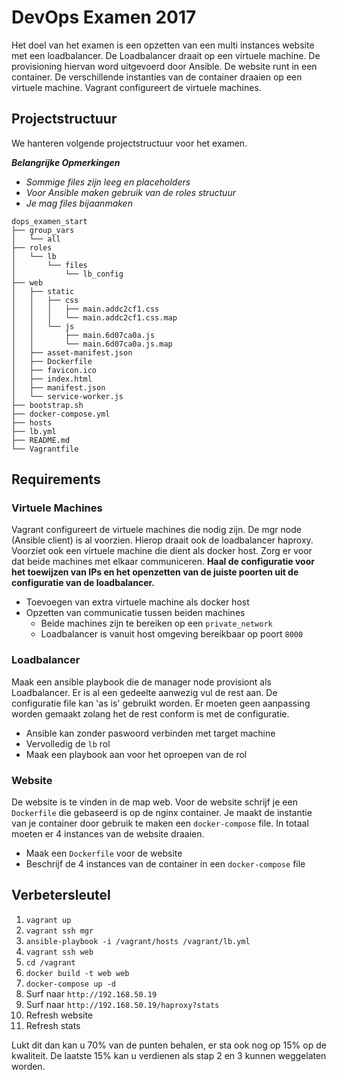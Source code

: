 # DevOps Examen 2017

Het doel van het examen is een opzetten van een multi  instances website met een
loadbalancer. De Loadbalancer draait op een virtuele machine. De provisioning
hiervan word uitgevoerd door Ansible. De website runt in een container. De
verschillende instanties van de container draaien op een virtuele machine.
Vagrant configureert de virtuele machines.

## Projectstructuur

We hanteren volgende projectstructuur voor het examen.

***Belangrijke Opmerkingen***
* *Sommige files zijn leeg en placeholders*
* *Voor Ansible maken gebruik van de roles structuur* 
* *Je mag files bijaanmaken*
```
dops_examen_start
├── group_vars            
│   └── all               
├── roles                 
│   └── lb                
│       └── files         
│           └── lb_config 
├── web                   
│   ├── static            
│   │   ├── css           
│   │   │   ├── main.addc2cf1.css                    
│   │   │   └── main.addc2cf1.css.map                
│   │   └── js            
│   │       ├── main.6d07ca0a.js                     
│   │       └── main.6d07ca0a.js.map                 
│   ├── asset-manifest.json                          
│   ├── Dockerfile        
│   ├── favicon.ico       
│   ├── index.html        
│   ├── manifest.json     
│   └── service-worker.js 
├── bootstrap.sh          
├── docker-compose.yml    
├── hosts                 
├── lb.yml                
├── README.md             
└── Vagrantfile  
```

## Requirements
### Virtuele Machines
Vagrant configureert de virtuele machines die nodig zijn. De mgr node (Ansible
client) is al voorzien. Hierop draait ook de loadbalancer haproxy. Voorziet ook een virtuele machine die dient als docker host. Zorg er voor
dat beide machines met elkaar communiceren. **Haal de configuratie voor het
toewijzen van IPs en het openzetten van de juiste poorten uit de configuratie
van de loadbalancer.**

* Toevoegen van extra virtuele machine als docker host
* Opzetten van communicatie tussen beiden machines
  * Beide machines zijn te bereiken op een `private_network`
  * Loadbalancer is vanuit host omgeving bereikbaar op poort `8000`

### Loadbalancer

Maak een ansible playbook die de manager node provisiont als Loadbalancer. Er
is al een gedeelte aanwezig vul de rest aan. De configuratie file kan 'as is'
gebruikt worden. Er moeten geen aanpassing worden gemaakt zolang het de rest
conform is met de configuratie. 

* Ansible kan zonder paswoord verbinden met target machine
* Vervolledig de `lb` rol
* Maak een playbook aan voor het oproepen van de rol

### Website

De website is te vinden in de map web. Voor de website schrijf je een
`Dockerfile` die gebaseerd is op de nginx container. Je maakt de instantie van je
container door gebruik te maken een `docker-compose` file. In totaal moeten er
4 instances van de website draaien.

* Maak een `Dockerfile` voor de website
* Beschrijf de 4 instances van de container in een `docker-compose` file 


## Verbetersleutel 

1. `vagrant up`
2. `vagrant ssh mgr`
  1. `ansible-playbook -i /vagrant/hosts /vagrant/lb.yml`
3. `vagrant ssh web`
  1. `cd /vagrant`
  2. `docker build -t web web`
  3. `docker-compose up -d`
4. Surf naar `http://192.168.50.19`
5. Surf naar `http://192.168.50.19/haproxy?stats`
6. Refresh website
7. Refresh stats

Lukt dit dan kan u 70% van de punten behalen, er sta ook nog op 15% op de
kwaliteit. De laatste 15% kan u verdienen als stap 2 en 3 kunnen weggelaten
worden.




